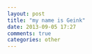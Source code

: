 ```yaml
---
layout: post
title: "my name is Geink"
date: 2013-09-05 17:27
comments: true
categories: other
---
```

